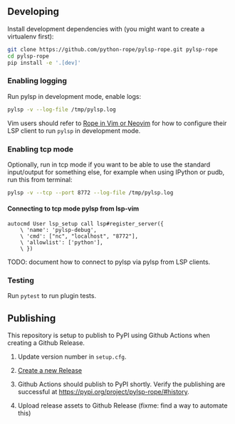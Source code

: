 ## Developing

Install development dependencies with (you might want to create a virtualenv first):

``` bash
git clone https://github.com/python-rope/pylsp-rope.git pylsp-rope
cd pylsp-rope
pip install -e '.[dev]'
```

### Enabling logging

Run pylsp in development mode, enable logs:

``` bash
pylsp -v --log-file /tmp/pylsp.log
```

Vim users should refer to [Rope in Vim or Neovim](https://github.com/python-rope/rope/wiki/Rope-in-Vim-or-Neovim)
for how to configure their LSP client to run `pylsp` in development mode.

### Enabling tcp mode

Optionally, run in tcp mode if you want to be able to use the standard
input/output for something else, for example when using IPython or pudb, run
this from terminal:

``` bash
pylsp -v --tcp --port 8772 --log-file /tmp/pylsp.log
```

#### Connecting to tcp mode pylsp from lsp-vim

``` vim
autocmd User lsp_setup call lsp#register_server({
    \ 'name': 'pylsp-debug',
    \ 'cmd': ["nc", "localhost", "8772"],
    \ 'allowlist': ['python'],
    \ })
```

TODO: document how to connect to pylsp via pylsp from LSP clients.

### Testing 

Run `pytest` to run plugin tests.

## Publishing

This repository is setup to publish to PyPI using Github Actions when creating a Github Release.

1. Update version number in `setup.cfg`.

2. [Create a new Release](https://github.com/python-rope/pylsp-rope/releases/new)

3. Github Actions should publish to PyPI shortly. Verify the publishing are
   successful at https://pypi.org/project/pylsp-rope/#history.

4. Upload release assets to Github Release (fixme: find a way to automate this)
